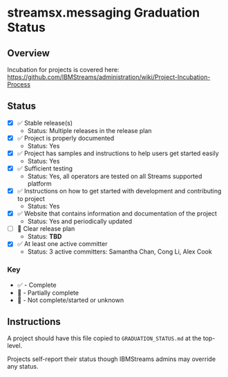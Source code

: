 # streamsx.messaging Graduation Status


## Overview
Incubation for projects is covered here: https://github.com/IBMStreams/administration/wiki/Project-Incubation-Process

## Status

- [x] :white_check_mark: Stable release(s)
  * Status: Multiple releases in the release plan
- [x] :white_check_mark: Project is properly documented
  * Status: Yes
- [x] :white_check_mark: Project has samples and instructions to help users get started easily
  * Status: Yes
- [x] :white_check_mark: Sufficient testing
  * Status: Yes, all operators are tested on all Streams supported platform
- [x] :white_check_mark: Instructions on how to get started with development and contributing to project
  * Status: Yes
- [x] :white_check_mark: Website that contains information and documentation of the project
  * Status: Yes and periodically updated
- [ ] :red_circle: Clear release plan
  * Status: **TBD**
- [x] :white_check_mark: At least one active committer
  * Status: 3 active committers:  Samantha Chan, Cong Li, Alex Cook

### Key
* :white_check_mark: - Complete
* :large_orange_diamond: - Partially complete
* :red_circle: - Not complete/started or unknown

## Instructions
A project should have this file copied to `GRADUATION_STATUS.md` at the top-level.

Projects self-report their status though IBMStreams admins may override any status.
